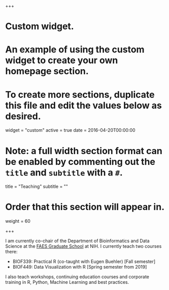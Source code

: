 +++
# Custom widget.
# An example of using the custom widget to create your own homepage section.
# To create more sections, duplicate this file and edit the values below as desired.
widget = "custom"
active = true
date = 2016-04-20T00:00:00

# Note: a full width section format can be enabled by commenting out the `title` and `subtitle` with a `#`.
title = "Teaching"
subtitle = ""

# Order that this section will appear in.
weight = 60

+++

I am currently co-chair of the Department of Bioinformatics and Data Science at the 
[FAES Graduate School](https://faes.org/content/graduate-school) at NIH. I currently teach two courses there:

- BIOF339: Practical R (co-taught with Eugen Buehler) [Fall semester]
- BIOF449: Data Visualization with R [Spring semester from 2019]

I also teach workshops, continuing education courses and corporate training in R, Python, Machine Learning
and best practices. 
